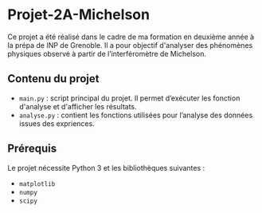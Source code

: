 # Projet-2A-Michelson
Ce projet a été réalisé dans le cadre de ma formation en deuxième année à la prépa de INP de Grenoble. Il a pour objectif d'analyser des phénomènes physiques observé à partir de l’interféromètre de Michelson.

## Contenu du projet

- `main.py` : script principal du projet. Il permet d’exécuter les fonction d'analyse et d'afficher les résultats.
- `analyse.py` : contient les fonctions utilisées pour l’analyse des données issues des expriences.
## Prérequis

Le projet nécessite Python 3 et les bibliothèques suivantes :

- `matplotlib`
- `numpy`
- `scipy`
